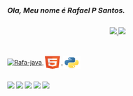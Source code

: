 ###     _Ola, Meu nome é Rafael P Santos._

##

<div align="center">
  <a href="https://github.com/rafaelsantos01">
  <img height="180em" src="https://github-readme-stats.vercel.app/api?username=rafaelsantos01&show_icons=true&theme=dark&include_all_commits=true&count_private=true"/>
  <img height="180em" src="https://github-readme-stats.vercel.app/api/top-langs/?username=rafaelsantos01&layout=compact&langs_count=7&theme=dark"/>
</div>
  
  ##
  
<div style="display: inline_block"><br>
   <img align="center" alt="Rafa-java" height="30" width="40" img src="https://cdn.jsdelivr.net/gh/devicons/devicon/icons/java/java-original.svg">
  <img align="center" alt="Rafa-HTML" height="30" width="40" src="https://raw.githubusercontent.com/devicons/devicon/master/icons/html5/html5-original.svg">
  <img align="center" alt="Rafa-Python" height="30" width="40" src="https://raw.githubusercontent.com/devicons/devicon/master/icons/python/python-original.svg">
</div>
  
  ##
 
<div> 
  <a href="x" target="_blank"><img src="https://img.shields.io/badge/-Instagram-%23E4405F?style=for-the-badge&logo=instagram&logoColor=white" target="_blank"></a>
 	<a href="https://www.twitch.tv/brucecda" target="_blank"><img src="https://img.shields.io/badge/Twitch-9146FF?style=for-the-badge&logo=twitch&logoColor=white" target="_blank"></a>
 <a href="https://discord.gg/9yNYaxvDwg" target="_blank"><img src="https://img.shields.io/badge/Discord-7289DA?style=for-the-badge&logo=discord&logoColor=white" target="_blank"></a> 
  <a href = "mailto:rafinhapsantos50@gmail.com"><img src="https://img.shields.io/badge/-Gmail-%23333?style=for-the-badge&logo=gmail&logoColor=white" target="_blank"></a>
  <a href="https://www.linkedin.com/in/rafael-santos-308493143/" target="_blank"><img src="https://img.shields.io/badge/-LinkedIn-%230077B5?style=for-the-badge&logo=linkedin&logoColor=white" target="_blank"></a> 

</div>

##
  
  
